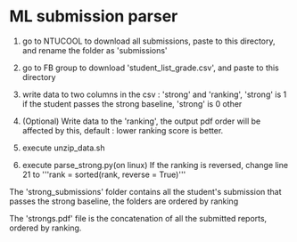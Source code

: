 # ML submission parser
1. go to NTUCOOL to download all submissions, paste to this directory, and rename the folder as 'submissions'
2. go to FB group to download 'student_list_grade.csv', and paste to this directory
3. write data to two columns in the csv : 'strong' and 'ranking', 'strong' is 1 if the student passes the strong baseline, 'strong' is 0 other
4. (Optional) Write data to the 'ranking', the output pdf order will be affected by this, default : lower ranking score is better.

5. execute unzip_data.sh

6. execute parse_strong.py(on linux) If the ranking is reversed, change line 21 to '''rank = sorted(rank, reverse = True)'''

The 'strong_submissions' folder contains all the student's submission that passes the strong baseline, the folders are ordered by ranking

The 'strongs.pdf' file is the concatenation of all the submitted reports, ordered by ranking.
